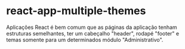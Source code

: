 # react-app-multiple-themes
Aplicações React é bem comum que as páginas da aplicação tenham estruturas semelhantes, ter um cabeçalho "header", rodapé "footer" e temas somente para um determinados módulo "Administrativo".
